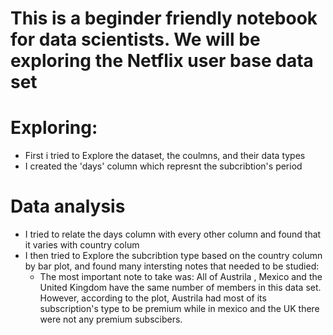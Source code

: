 # This is a beginder friendly notebook for data scientists. We will be exploring the Netflix user base data set

# Exploring:
- First i tried to Explore the dataset, the coulmns, and their data types
- I created the 'days' column which represnt the subcribtion's period
# Data analysis
- I tried to relate the days column with every other column and found that it varies with country colum
-  I then tried to Explore the subcribtion type based on the country column by bar plot, and found many intersting notes that needed to be studied:
      - The most important note to take was:  All of Austrila , Mexico and the United Kingdom have the same number of members in this data set. However,  according to the plot, Austrila had most of its subscription's type to be premium while in mexico and the UK there were not any premium subscibers.   
